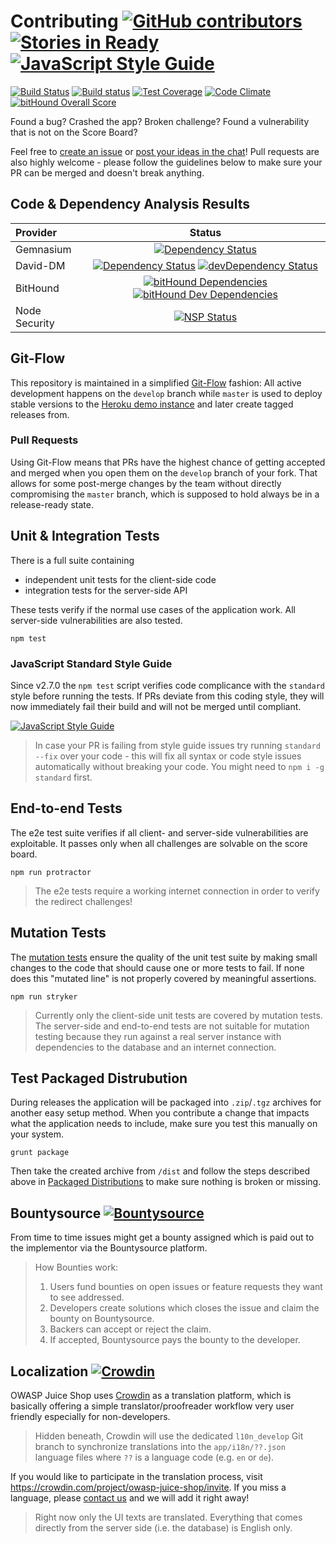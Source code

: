 # Contributing [![GitHub contributors](https://img.shields.io/github/contributors/bkimminich/juice-shop.svg)](https://github.com/bkimminich/juice-shop/graphs/contributors) [![Stories in Ready](https://badge.waffle.io/bkimminich/juice-shop.svg?label=ready&title=Ready)](http://waffle.io/bkimminich/juice-shop) [![JavaScript Style Guide](https://img.shields.io/badge/code%20style-standard-brightgreen.svg)](http://standardjs.com/)

[![Build Status](https://travis-ci.org/bkimminich/juice-shop.svg?branch=master)](https://travis-ci.org/bkimminich/juice-shop)
[![Build status](https://ci.appveyor.com/api/projects/status/903c6mnns4t7p6fa/branch/master?svg=true)](https://ci.appveyor.com/project/bkimminich/juice-shop/branch/master)
[![Test Coverage](https://codeclimate.com/github/bkimminich/juice-shop/badges/coverage.svg)](https://codeclimate.com/github/bkimminich/juice-shop)
[![Code Climate](https://codeclimate.com/github/bkimminich/juice-shop/badges/gpa.svg)](https://codeclimate.com/github/bkimminich/juice-shop)
[![bitHound Overall Score](https://www.bithound.io/github/bkimminich/juice-shop/badges/score.svg)](https://www.bithound.io/github/bkimminich/juice-shop)

Found a bug? Crashed the app? Broken challenge? Found a vulnerability
that is not on the Score Board?

Feel free to
[create an issue](https://github.com/bkimminich/juice-shop/issues) or
[post your ideas in the chat](https://gitter.im/bkimminich/juice-shop)!
Pull requests are also highly welcome - please follow the guidelines
below to make sure your PR can be merged and doesn't break anything.

## Code & Dependency Analysis Results

| Provider      |                                                                                                                                                                                        Status                                                                                                                                                                                        |
|:--------------|:------------------------------------------------------------------------------------------------------------------------------------------------------------------------------------------------------------------------------------------------------------------------------------------------------------------------------------------------------------------------------------:|
| Gemnasium     |                                                                                                                                 [![Dependency Status](https://gemnasium.com/bkimminich/juice-shop.svg)](https://gemnasium.com/bkimminich/juice-shop)                                                                                                                                 |
| David-DM      |                                                       [![Dependency Status](https://david-dm.org/bkimminich/juice-shop.svg)](https://david-dm.org/bkimminich/juice-shop) [![devDependency Status](https://david-dm.org/bkimminich/juice-shop/dev-status.svg)](https://david-dm.org/bkimminich/juice-shop#info=devDependencies)                                                       |
| BitHound      | [![bitHound Dependencies](https://www.bithound.io/github/bkimminich/juice-shop/badges/dependencies.svg)](https://www.bithound.io/github/bkimminich/juice-shop/master/dependencies/npm) [![bitHound Dev Dependencies](https://www.bithound.io/github/bkimminich/juice-shop/badges/devDependencies.svg)](https://www.bithound.io/github/bkimminich/juice-shop/master/dependencies/npm) |
| Node Security |                                                                                         [![NSP Status](https://nodesecurity.io/orgs/juice-shop/projects/0b5e6cab-3a21-45a1-85d0-fa076226ef48/badge)](https://nodesecurity.io/orgs/juice-shop/projects/0b5e6cab-3a21-45a1-85d0-fa076226ef48)                                                                                          |

## Git-Flow

This repository is maintained in a simplified
[Git-Flow](http://jeffkreeftmeijer.com/2010/why-arent-you-using-git-flow/)
fashion: All active development happens on the `develop` branch
while `master` is used to deploy stable versions to the
[Heroku demo instance](https://juice-shop.herokuapp.com) and later
create tagged releases from.

### Pull Requests

Using Git-Flow means that PRs have the highest chance of getting
accepted and merged when you open them on the `develop` branch of
your fork. That allows for some post-merge changes by the team without
directly compromising the `master` branch, which is supposed to hold
always be in a release-ready state.

## Unit & Integration Tests

There is a full suite containing

* independent unit tests for the client-side code
* integration tests for the server-side API

These tests verify if the normal use cases of the application work. All
server-side vulnerabilities are also tested.

```
npm test
```

### JavaScript Standard Style Guide

Since v2.7.0 the `npm test` script verifies code complicance with the
`standard` style before running the tests. If PRs deviate from this
coding style, they will now immediately fail their build and will not be
merged until compliant.

[![JavaScript Style Guide](https://cdn.rawgit.com/feross/standard/master/badge.svg)](https://github.com/feross/standard)

> In case your PR is failing from style guide issues try running
> `standard --fix` over your code - this will fix all syntax or code
> style issues automatically without breaking your code. You might need
> to `npm i -g standard` first.

## End-to-end Tests

The e2e test suite verifies if all client- and server-side
vulnerabilities are exploitable. It passes only when all challenges are
solvable on the score board.

```
npm run protractor
```

> The e2e tests require a working internet connection in order to verify
> the redirect challenges!

## Mutation Tests

The [mutation tests](https://en.wikipedia.org/wiki/Mutation_testing)
ensure the quality of the unit test suite by making small changes to the
code that should cause one or more tests to fail. If none does this
"mutated line" is not properly covered by meaningful assertions.

```
npm run stryker
```

> Currently only the client-side unit tests are covered by mutation
> tests. The server-side and end-to-end tests are not suitable for
> mutation testing because they run against a real server instance with
> dependencies to the database and an internet connection.

## Test Packaged Distrubution

During releases the application will be packaged into
`.zip`/`.tgz` archives for another easy setup method. When you
contribute a change that impacts what the application needs to include,
make sure you test this manually on your system.

```
grunt package
```

Then take the created archive from `/dist` and follow the steps
described above in
[Packaged Distributions](https://github.com/bkimminich/juice-shop#packaged-distributions--)
to make sure nothing is broken or missing.

## Bountysource [![Bountysource](https://www.bountysource.com/badge/tracker?tracker_id=6283055)](https://www.bountysource.com/trackers/6283055-juice-shop?utm_source=6283055&utm_medium=shield&utm_campaign=TRACKER_BADGE)

From time to time issues might get a bounty assigned which is paid out
to the implementor via the Bountysource platform.

> How Bounties work:
>
> 1. Users fund bounties on open issues or feature requests they want to
>    see addressed.
> 2. Developers create solutions which closes the issue and claim the
>    bounty on Bountysource.
> 3. Backers can accept or reject the claim.
> 4. If accepted, Bountysource pays the bounty to the developer.

## Localization [![Crowdin](https://d322cqt584bo4o.cloudfront.net/owasp-juice-shop/localized.svg)](https://crowdin.com/project/owasp-juice-shop)

OWASP Juice Shop uses
[Crowdin](https://crowdin.com/project/owasp-juice-shop/) as a
translation platform, which is basically offering a simple
translator/proofreader workflow very user friendly especially for
non-developers.


> Hidden beneath, Crowdin will use the dedicated `l10n_develop` Git
> branch to synchronize translations into the `app/i18n/??.json`
> language files where `??` is a language code (e.g. `en` or `de`).

If you would like to participate in the translation process, visit
https://crowdin.com/project/owasp-juice-shop/invite. If you miss a
language, please
[contact us](https://crowdin.com/mail/compose/bkimminich) and we will
add it right away!

> Right now only the UI texts are translated. Everything that comes
> directly from the server side (i.e. the database) is English only.

